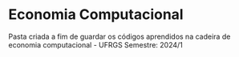 # Economia Computacional
Pasta criada a fim de guardar os códigos aprendidos na cadeira de economia computacional - UFRGS
Semestre: 2024/1
